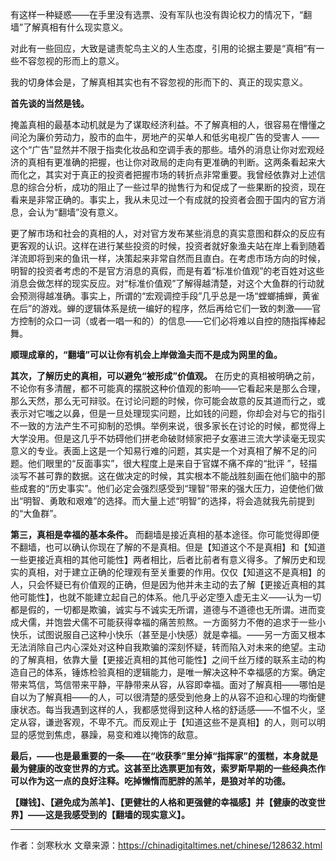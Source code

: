 有这样一种疑惑——在手里没有选票、没有军队也没有舆论权力的情况下，“翻墙”了解真相有什么现实意义。

对此有一些回应，大致是谴责鸵鸟主义的人生态度，引用的论据主要是“真相”有一些不容忽视的形而上的意义。

我的切身体会是，了解真相其实也有不容忽视的形而下的、真正的现实意义。

**首先谈的当然是钱。**

掩盖真相的最基本动机就是为了谋取经济利益。不了解真相的人，很容易在懵懂之间沦为廉价劳动力，股市的血牛，房地产的买单人和低劣电视广告的受害人 ——这个“广告”显然并不限于指卖化妆品和空调手表的那些。墙外的消息让你对宏观经济的真相有更准确的把握，也让你对政局的走向有更准确的判断。这两条看起来大而化之，其实对于真正的投资者把握市场的转折点非常重要。我曾经依靠对上述信息的综合分析，成功的阻止了一些过早的抛售行为和促成了一些果断的投资，现在看来是非常正确的。事实上，我从未见过一个有成就的投资者会囿于国内的官方消息，会认为“翻墙”没有意义。

更了解市场和社会的真相的人，对对官方发布某些消息的真实意图和群众的反应有更客观的认识。这样在进行某些投资的时候，投资者就好象渔夫站在岸上看到随着洋流即将到来的鱼讯一样，决策起来非常自然而且直白。在考虑市场方向的时候，明智的投资者考虑的不是官方消息的真假，而是有着“标准价值观”的老百姓对这些消息会做怎样的现实反应。对“标准价值观”了解得越清楚，对这个大鱼群的行动就会预测得越准确。事实上，所谓的“宏观调控手段”几乎总是一场“螳螂捕蝉，黄雀在后”的游戏。蝉的逻辑体系是统一编好的程序，然后再给它们一致的刺激——官方控制的众口一词（或者一唱一和的）的信息——它们必将难以自控的随指挥棒起舞。

**顺理成章的，“翻墙”可以让你有机会上岸做渔夫而不是成为网里的鱼。**

**其次，了解历史的真相，可以避免“被形成”价值观。** 在历史的真相被明确之前，不论你有多清醒，都不可能真的摆脱这种价值观的影响——它看起来是那么合理，那么天然，那么无可辩驳。在讨论问题的时候，你可能会故意的反其道而行之，或表示对它嗤之以鼻，但是一旦处理现实问题，比如钱的问题，你却会对与它的指引不一致的方法产生不可抑制的恐惧。举例来说，很多家长在讨论的时候，都觉得上大学没用。但是这几乎不妨碍他们拼老命破财倾家把子女塞进三流大学读毫无现实意义的专业。表面上这是一个知易行难的问题，其实是一个对真相了解不足的问题。他们眼里的“反面事实”，很大程度上是来自于官媒不痛不痒的“批评 ”，轻描淡写不甚可靠的数据。这在做决定的时候，其实根本不能战胜刻画在他们脑中的那些成套的“历史事实”。他们必定会强烈感受到“理智”带来的强大压力，迫使他们做出“明智、勇敢和艰难”的选择。而大量上述“明智”的选择，将会造就我先前提到的“大鱼群”。

**第三，真相是幸福的基本条件。** 而翻墙是接近真相的基本途径。你可能觉得即便不翻墙，也可以确认你现在了解的不是真相。但是【知道这个不是真相】和【知道一些更接近真相的其他可能性】两者相比，后者比前者有意义得多。了解历史和现实的真相，对于建立正确的伦理观有至关重要的作用。仅仅【知道这不是真相】的人，只会怀疑已有价值观的正确，但是因为他并未主动的去了解【更接近真相的其他可能性】，也就不能建立起自己的体系。他几乎必定堕入虚无主义——认为一切都是假的，一切都是欺骗，诚实与不诚实无所谓，道德与不道德也无所谓。进而变成犬儒，并饱尝犬儒不可能获得幸福的痛苦煎熬。一方面努力不倦的追求于一些小快乐，试图说服自己这种小快乐（甚至是小快感）就是幸福。——另一方面又根本无法消除自己内心深处对这种自我欺骗的深刻怀疑，转而陷入对未来的绝望。主动的了解真相，依靠大量【更接近真相的其他可能性】之间千丝万缕的联系主动的构造自己的体系，锤炼检验真相的逻辑能力，是唯一解决这种不幸福感的方案。确定带来笃信，笃信带来平静，平静带来从容，从容即幸福。面对了解真相——哪怕是自以为了解真相——的人，可以很清楚的感受到他身上的从容不迫和心理的均衡健康状态。每当我遇到这样的人，我都感觉得到这种人格的舒适感——不愠不火，坚定从容，谦逊客观，不卑不亢。而反观止于【知道这些不是真相】的人，则可以明显的感觉到焦虑，暴躁，易变和难以掩饰的敌意。

**最后，——也是最重要的一条——在“收获季”里分掉“指挥家”的蛋糕，本身就是最为健康的改变世界的方式。这甚至比选票更加有效，索罗斯早期的一些经典杰作可以作为这一点的良好注释。吃掉懒惰而肥胖的羔羊，是狼对羊的功德。**

**【赚钱】、【避免成为羔羊】、【更健壮的人格和更强健的幸福感】并【健康的改变世界】——这是我感受到的【翻墙的现实意义】。**

***

作者：剑寒秋水 文章来源：https://chinadigitaltimes.net/chinese/128632.html
